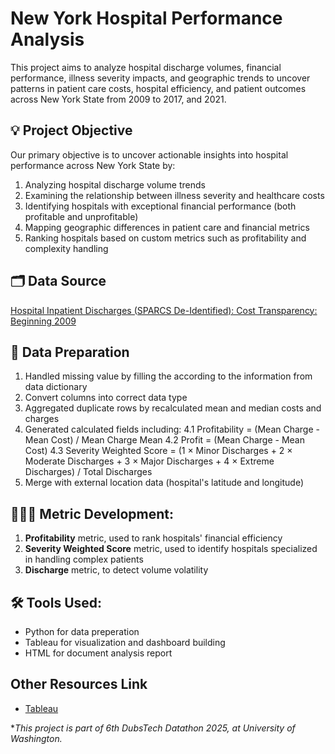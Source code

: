 # New York Hospital Performance Analysis
This project aims to analyze hospital discharge volumes, financial performance, illness severity impacts, and geographic trends to uncover patterns in patient care costs, hospital efficiency, and patient outcomes across New York State from 2009 to 2017, and 2021.

## 💡 Project Objective

Our primary objective is to uncover actionable insights into hospital performance across New York State by:
1. Analyzing hospital discharge volume trends
2. Examining the relationship between illness severity and healthcare costs
3. Identifying hospitals with exceptional financial performance (both profitable and unprofitable)
4. Mapping geographic differences in patient care and financial metrics
5. Ranking hospitals based on custom metrics such as profitability and complexity handling

## 🗂 Data Source  
[Hospital Inpatient Discharges (SPARCS De-Identified): Cost Transparency: Beginning 2009](https://health.data.ny.gov/Health/Hospital-Inpatient-Discharges-SPARCS-De-Identified/7dtz-qxmr/about_data)

## 🧹 Data Preparation

1. Handled missing value by filling the according to the information from data dictionary
2. Convert columns into correct data type
3. Aggregated duplicate rows by recalculated mean and median costs and charges
4. Generated calculated fields including: 
  4.1 Profitability = (Mean Charge - Mean Cost) / Mean Charge Mean
  4.2 Profit = (Mean Charge - Mean Cost) 
  4.3 Severity Weighted Score = (1 × Minor Discharges + 2 × Moderate Discharges + 3 × Major Discharges + 4 × Extreme Discharges) / Total Discharges
5. Merge with external location data (hospital's latitude and longitude)

## 👩🏻‍🍳 Metric Development:
1. **Profitability** metric, used to rank hospitals' financial efficiency
2. **Severity Weighted Score** metric, used to identify hospitals specialized in handling complex patients
3. **Discharge** metric, to detect volume volatility

## 🛠 Tools Used:
- Python for data preperation
- Tableau for visualization and dashboard building
- HTML for document analysis report

## Other Resources Link
- [Tableau](https://public.tableau.com/views/NYHospitalEfficiencyAnalysis/Trend?:language=en-US&publish=yes&:sid=&:redirect=auth&:display_count=n&:origin=viz_share_link)


**This project is part of 6th DubsTech Datathon 2025, at University of Washington.*
